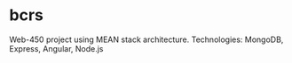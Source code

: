 # bcrs
Web-450 project using MEAN stack architecture. Technologies: MongoDB, Express, Angular, Node.js
